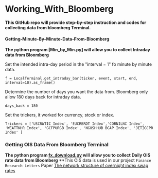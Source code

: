 # Working_With_Bloomberg
**This GitHub repo will provide step-by-step instruction and codes for collecting data from bloomberg Terminal.** 



#### Getting-Minute-By-Minute-Data-From-Bloomberg
**The python program [Min_by_Min.py] will allow you to collect Intraday data from Bloomberg**


Set the intended intra-day period in the "interval = 1" fo minute by minute data. 

	f = LocalTerminal.get_intraday_bar(ticker, event, start, end, interval=10).as_frame()


Determine the number of days you want the data from. Bloomberg only allow 180 days back for intraday data. 
		
	days_back = 180

Set the trickers, it worked for currency, stock or index. 

	Trickers = ['USCRWTIC Index', 'EUCRBRDT Index','CORNILNC Index', 'WEATTKHR Index', 'GCFPURGB Index', 'NGUSHHUB BGAP Index', 'JETIGCPR Index' ]



### Getting OIS Data From Bloomberg Terminal 
**The python program [fx_download.py](fx_download.py) will allow you to collect Daily OIS rate data from Bloomberg**
**This OIS data is used in our project `Finance Research Letters` Paper [The network structure of overnight index swap rates](https://www.sciencedirect.com/science/article/pii/S1544612321004141)



